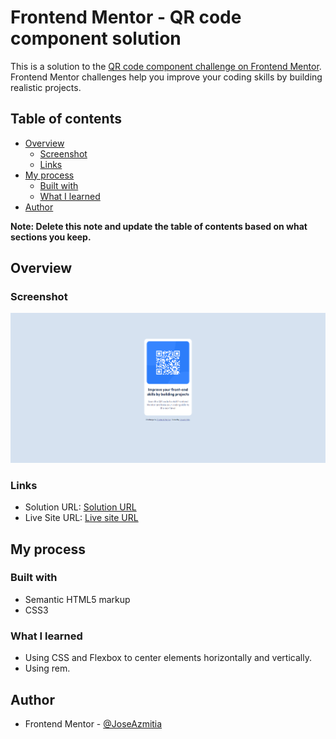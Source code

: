 # Frontend Mentor - QR code component solution

This is a solution to the [QR code component challenge on Frontend Mentor](https://www.frontendmentor.io/challenges/qr-code-component-iux_sIO_H). Frontend Mentor challenges help you improve your coding skills by building realistic projects.

## Table of contents

- [Overview](#overview)
  - [Screenshot](#screenshot)
  - [Links](#links)
- [My process](#my-process)
  - [Built with](#built-with)
  - [What I learned](#what-i-learned)
- [Author](#author)

**Note: Delete this note and update the table of contents based on what sections you keep.**

## Overview

### Screenshot

![](./screenshot.png)

### Links

- Solution URL: [Solution URL](https://your-solution-url.com)
- Live Site URL: [Live site URL](https://dashing-mochi-5099fd.netlify.app)

## My process

### Built with

- Semantic HTML5 markup
- CSS3

### What I learned

- Using CSS and Flexbox to center elements horizontally and vertically.
- Using rem.

## Author

- Frontend Mentor - [@JoseAzmitia](https://www.frontendmentor.io/profile/JoseAzmitia)
